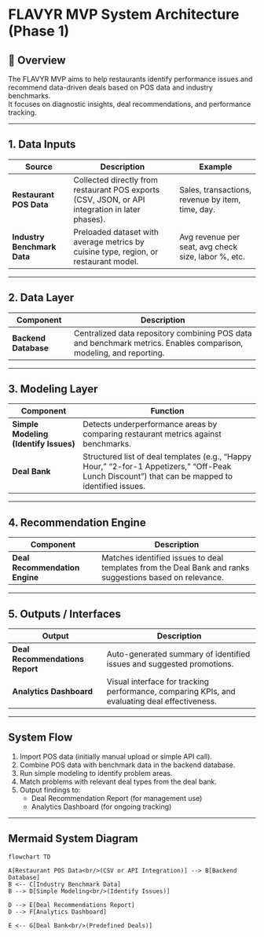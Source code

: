 # FLAVYR MVP System Architecture (Phase 1)

## 🧠 Overview
The FLAVYR MVP aims to help restaurants identify performance issues and recommend data-driven deals based on POS data and industry benchmarks.  
It focuses on diagnostic insights, deal recommendations, and performance tracking.

---

## 1. Data Inputs

| Source | Description | Example |
|--------|--------------|----------|
| **Restaurant POS Data** | Collected directly from restaurant POS exports (CSV, JSON, or API integration in later phases). | Sales, transactions, revenue by item, time, day. |
| **Industry Benchmark Data** | Preloaded dataset with average metrics by cuisine type, region, or restaurant model. | Avg revenue per seat, avg check size, labor %, etc. |

---

## 2. Data Layer

| Component | Description |
|------------|-------------|
| **Backend Database** | Centralized data repository combining POS data and benchmark metrics. Enables comparison, modeling, and reporting. |

---

## 3. Modeling Layer

| Component | Function |
|------------|-----------|
| **Simple Modeling (Identify Issues)** | Detects underperformance areas by comparing restaurant metrics against benchmarks. |
| **Deal Bank** | Structured list of deal templates (e.g., “Happy Hour,” “2-for-1 Appetizers,” “Off-Peak Lunch Discount”) that can be mapped to identified issues. |

---

## 4. Recommendation Engine

| Component | Description |
|------------|-------------|
| **Deal Recommendation Engine** | Matches identified issues to deal templates from the Deal Bank and ranks suggestions based on relevance. |

---

## 5. Outputs / Interfaces

| Output | Description |
|---------|-------------|
| **Deal Recommendations Report** | Auto-generated summary of identified issues and suggested promotions. |
| **Analytics Dashboard** | Visual interface for tracking performance, comparing KPIs, and evaluating deal effectiveness. |

---

## System Flow

1. Import POS data (initially manual upload or simple API call).  
2. Combine POS data with benchmark data in the backend database.  
3. Run simple modeling to identify problem areas.  
4. Match problems with relevant deal types from the deal bank.  
5. Output findings to:
   - Deal Recommendation Report (for management use)
   - Analytics Dashboard (for ongoing tracking)

---

## Mermaid System Diagram

```mermaid
flowchart TD

A[Restaurant POS Data<br/>(CSV or API Integration)] --> B[Backend Database]
B <-- C[Industry Benchmark Data]
B --> D[Simple Modeling<br/>(Identify Issues)]

D --> E[Deal Recommendations Report]
D --> F[Analytics Dashboard]

E <-- G[Deal Bank<br/>(Predefined Deals)]
```
